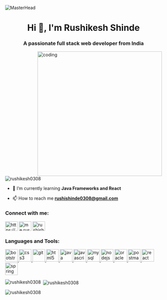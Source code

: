 ![MasterHead](https://img.freepik.com/premium-vector/full-stack-developer-flat-illustration-suitable-web-banners-infographics-book-social-media-other-graphic-assets_210682-78.jpg?w=2000)
<h1 align="center">Hi 👋, I'm Rushikesh Shinde</h1>
<h3 align="center">A passionate full stack web developer from India</h3>
<img align="right" width="400px" src="https://cdn.dribbble.com/users/1162077/screenshots/3848914/programmer.gif" alt="coding" >

<p align="left"> <img src="https://komarev.com/ghpvc/?username=rushikesh0308&label=Profile%20views&color=0e75b6&style=flat" alt="rushikesh0308" /> </p>

- 🌱 I’m currently learning **Java Frameworks and React**

- 📫 How to reach me **rushishinde0308@gmail.com**

<h3 align="left">Connect with me:</h3>
<p align="left">
<a href="https://www.linkedin.com/in/developer-rushi" target="blank"><img align="center" src="https://upload.wikimedia.org/wikipedia/commons/thumb/8/81/LinkedIn_icon.svg/2048px-LinkedIn_icon.svg.png" alt="https://www.linkedin.com/in/rushikesh03" height="30" width="40" /></a>
<a href="https://instagram.com/me.rushikesh" target="blank"><img align="center" src="https://upload.wikimedia.org/wikipedia/commons/thumb/e/e7/Instagram_logo_2016.svg/768px-Instagram_logo_2016.svg.png" alt="me.rushikesh" height="30" width="40" /></a>
<a href="https://www.hackerrank.com/rushishinde0308" target="blank"><img align="center" src="https://upload.wikimedia.org/wikipedia/commons/thumb/4/40/HackerRank_Icon-1000px.png/240px-HackerRank_Icon-1000px.png" alt="rushishinde0308" height="30" width="40" /></a>
</p>

<h3 align="left">Languages and Tools:</h3>
<p align="left"> <a href="https://getbootstrap.com" target="_blank" rel="noreferrer"> <img src="https://www.svgrepo.com/show/330083/bootstrap.svg" alt="bootstrap" width="40" height="40"/> </a> <a href="https://www.w3schools.com/css/" target="_blank" rel="noreferrer"> <img src="https://upload.wikimedia.org/wikipedia/commons/thumb/d/d5/CSS3_logo_and_wordmark.svg/1452px-CSS3_logo_and_wordmark.svg.png" alt="css3" width="40" height="40"/> </a> <a href="https://git-scm.com/" target="_blank" rel="noreferrer"> <img src="https://git-scm.com/images/logos/downloads/Git-Icon-Black.png" alt="git" width="40" height="40"/> </a> <a href="https://www.w3.org/html/" target="_blank" rel="noreferrer"> <img src="https://upload.wikimedia.org/wikipedia/commons/thumb/6/61/HTML5_logo_and_wordmark.svg/2048px-HTML5_logo_and_wordmark.svg.png" alt="html5" width="40" height="40"/> </a> <a href="https://www.java.com" target="_blank" rel="noreferrer"> <img src="https://cdn.worldvectorlogo.com/logos/java.svg" alt="java" width="40" height="40"/> </a> <a href="https://developer.mozilla.org/en-US/docs/Web/JavaScript" target="_blank" rel="noreferrer"> <img src="https://upload.wikimedia.org/wikipedia/commons/thumb/d/d4/Javascript-shield.svg/1200px-Javascript-shield.svg.png" alt="javascript" width="40" height="40"/> </a> <a href="https://www.mysql.com/" target="_blank" rel="noreferrer"> <img src="https://www.svgrepo.com/show/303251/mysql-logo.svg" alt="mysql" width="40" height="40"/> </a> <a href="https://nodejs.org" target="_blank" rel="noreferrer"> <img src="https://p7.hiclipart.com/preview/306/37/167/node-js-javascript-web-application-express-js-computer-software-others.jpg" alt="nodejs" width="40" height="40"/> </a> <a href="https://www.oracle.com/" target="_blank" rel="noreferrer"> <img src="https://logos-world.net/wp-content/uploads/2020/09/Oracle-Symbol.png" alt="oracle" width="40" height="40"/> </a> <a href="https://postman.com" target="_blank" rel="noreferrer"> <img src="https://www.svgrepo.com/download/354202/postman-icon.svg" alt="postman" width="40" height="40"/> </a> <a href="https://reactjs.org/" target="_blank" rel="noreferrer"> <img src="https://cdn.cdnlogo.com/logos/r/85/react.svg" alt="react" width="40" height="40"/> </a> <a href="https://spring.io/" target="_blank" rel="noreferrer"> <img src="https://cdn.worldvectorlogo.com/logos/spring-3.svg" alt="spring" width="40" height="40"/> </a> </p>

<p><img align="left" src="https://github-readme-stats.vercel.app/api/top-langs?username=rushikesh0308&show_icons=true&locale=en&layout=compact" alt="rushikesh0308" /></p>

<p>&nbsp;<img align="center" src="https://github-readme-stats.vercel.app/api?username=rushikesh0308&show_icons=true&locale=en" alt="rushikesh0308" /></p>

<p><img align="center" src="https://github-readme-streak-stats.herokuapp.com/?user=rushikesh0308&" alt="rushikesh0308" /></p>
